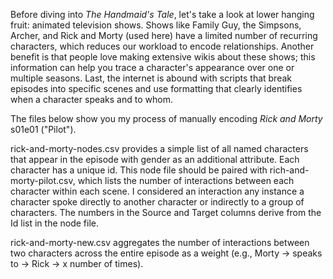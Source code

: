 Before diving into <i>The Handmaid's Tale</i>, let's take a look at lower hanging fruit: animated television shows. Shows like Family Guy, the Simpsons, Archer, and Rick and Morty (used here) have a limited number of recurring characters, which reduces our workload to encode relationships. Another benefit is that people love making extensive wikis about these shows; this information can help you trace a character's appearance over one or multiple seasons. Last, the internet is abound with scripts that break episodes into specific scenes and use formatting that clearly identifies when a character speaks and to whom.

The files below show you my process of manually encoding <i>Rick and Morty</i> s01e01 ("Pilot").

rick-and-morty-nodes.csv provides a simple list of all named characters that appear in the episode with gender as an additional attribute. Each character has a unique id. This node file should be paired with rich-and-morty-pilot.csv, which lists the number of interactions between each character within each scene. I considered an interaction any instance a character spoke directly to another character or indirectly to a group of characters. The numbers in the Source and Target columns derive from the Id list in the node file.

rick-and-morty-new.csv aggregates the number of interactions between two characters across the entire episode as a weight (e.g., Morty -> speaks to -> Rick -> x number of times).

